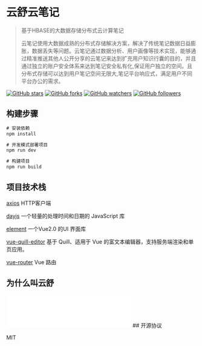 # 云舒云笔记

> 基于HBASE的大数据存储分布式云计算笔记
>
> 云笔记使用大数据成熟的分布式存储解决方案，解决了传统笔记数据日益膨胀，数据丢失等问题。云笔记通过数据分析、用户画像等技术实现，能够通过精准推送其他人公开分享的云笔记来达到扩充用户知识行囊的目的，并且通过独立的账户安全体系来达到笔记安全私有化,保证用户独立的空间。且分布式存储可以达到用户笔记空间无限大,笔记平台响应式，满足用户不同平台办公的需求。

[![GitHub stars](https://img.shields.io/github/stars/itning/yunshu-notes.svg?style=social&label=Stars)]()
[![GitHub forks](https://img.shields.io/github/forks/itning/yunshu-notes.svg?style=social&label=Fork)]()
[![GitHub watchers](https://img.shields.io/github/watchers/itning/yunshu-notes.svg?style=social&label=Watch)]()
[![GitHub followers](https://img.shields.io/github/followers/itning.svg?style=social&label=Follow)]()

## 构建步骤

``` js
# 安装依赖
npm install

# 开发模式部署项目
npm run dev

# 构建项目
npm run build
```

## 项目技术栈


[axios](https://github.com/axios/axios) HTTP客户端

[dayjs](https://github.com/iamkun/dayjs) 一个轻量的处理时间和日期的 JavaScript 库

[element](https://github.com/ElemeFE/element) 一个Vue2.0 的UI 界面库

[vue-quill-editor](https://github.com/surmon-china/vue-quill-editor) 基于 Quill、适用于 Vue 的富文本编辑器，支持服务端渲染和单页应用。

[vue-router](https://github.com/vuejs/vue-router) Vue 路由

## 为什么叫云舒
<iframe frameborder="no" border="0" marginwidth="0" marginheight="0" width=330 height=86 src="//music.163.com/outchain/player?type=2&id=574335388&auto=0&height=66"></iframe>
## 开源协议

MIT
